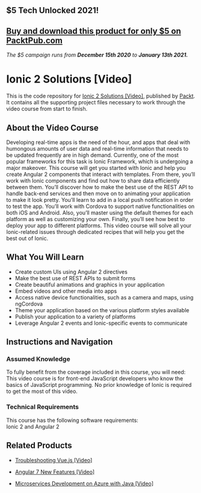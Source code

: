 ## $5 Tech Unlocked 2021!
[Buy and download this product for only $5 on PacktPub.com](https://www.packtpub.com/)
-----
*The $5 campaign         runs from __December 15th 2020__ to __January 13th 2021.__*

# Ionic 2 Solutions [Video]
This is the code repository for [Ionic 2 Solutions [Video]](https://www.packtpub.com/web-development/ionic-2-solutions-video?utm_source=github&utm_medium=repository&utm_campaign=9781787287556), published by [Packt](https://www.packtpub.com/?utm_source=github). It contains all the supporting project files necessary to work through the video course from start to finish.
## About the Video Course
Developing real-time apps is the need of the hour, and apps that deal with humongous amounts of user data and real-time information that needs to be updated frequently are in high demand. Currently, one of the most popular frameworks for this task is Ionic Framework, which is undergoing a major makeover. This course will get you started with Ionic and help you create Angular 2 components that interact with templates. From there, you’ll work with Ionic components and find out how to share data efficiently between them. You’ll discover how to make the best use of the REST API to handle back-end services and then move on to animating your application to make it look pretty. You’ll learn to add in a local push notification in order to test the app. You’ll work with Cordova to support native functionalities on both iOS and Android. Also, you’ll master using the default themes for each platform as well as customizing your own. Finally, you’ll see how best to deploy your app to different platforms. This video course will solve all your Ionic-related issues through dedicated recipes that will help you get the best out of Ionic.

<H2>What You Will Learn</H2>
<DIV class=book-info-will-learn-text>
<UL>
<LI> Create custom UIs using Angular 2 directives
<LI> Make the best use of REST APIs to submit forms
<LI> Create beautiful animations and graphics in your application
<LI> Embed videos and other media into apps
<LI> Access native device functionalities, such as a camera and maps, using ngCordova
<LI> Theme your application based on the various platform styles available
<LI> Publish your application to a variety of platforms
<LI> Leverage Angular 2 events and Ionic-specific events to communicate </LI></UL></DIV>

## Instructions and Navigation
### Assumed Knowledge
To fully benefit from the coverage included in this course, you will need:<br/>
This video course is for front-end JavaScript developers who know the basics of JavaScript programming. No prior knowledge of Ionic is required to get the most of this video.

### Technical Requirements
This course has the following software requirements:<br/>
Ionic 2 and Angular 2

## Related Products
* [Troubleshooting Vue.js [Video]](https://www.packtpub.com/application-development/troubleshooting-vuejs-video?utm_source=github&utm_medium=repository&utm_campaign=9781788993531)

* [Angular 7 New Features [Video]](https://www.packtpub.com/web-development/angular-7-new-features-video?utm_source=github&utm_medium=repository&utm_campaign=9781789619683)

* [Microservices Development on Azure with Java [Video]](https://www.packtpub.com/virtualization-and-cloud/microservices-development-azure-java-video?utm_source=github&utm_medium=repository&utm_campaign=9781789808858)
